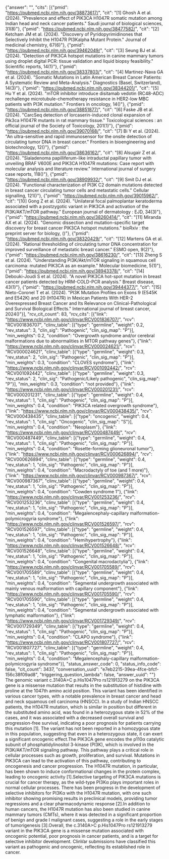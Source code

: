 {"answer": "", "cits": [{"pmid": "https://pubmed.ncbi.nlm.nih.gov/38873617/", "cit": "[1] Ghosh A et al. (2024). \"Prevalence and effect of PIK3CA H1047R somatic mutation among Indian head and neck cancer patients.\" Saudi journal of biological sciences, 31(8)"}, {"pmid": "https://pubmed.ncbi.nlm.nih.gov/38477582/", "cit": "[2] Ketcham JM et al. (2024). \"Discovery of Pyridopyrimidinones that Selectively Inhibit the H1047R PI3Kalpha Mutant Protein.\" Journal of medicinal chemistry, 67(6)"}, {"pmid": "https://pubmed.ncbi.nlm.nih.gov/39462049/", "cit": "[3] Seung BJ et al. (2024). \"Detection of PIK3CA hotspot mutations in canine mammary tumors using droplet digital PCR: tissue validation and liquid biopsy feasibility.\" Scientific reports, 14(1)"}, {"pmid": "https://pubmed.ncbi.nlm.nih.gov/38337803/", "cit": "[4] Martinez-Nava GA et al. (2024). \"Somatic Mutations in Latin American Breast Cancer Patients: A Systematic Review and Meta-Analysis.\" Diagnostics (Basel, Switzerland), 14(3)"}, {"pmid": "https://pubmed.ncbi.nlm.nih.gov/38344201/", "cit": "[5] Hu Y et al. (2024). \"mTOR inhibitor introduce disitamab vedotin (RC48-ADC) rechallenge microtubule-chemotherapy resistance in HER2-low MBC patients with PI3K mutation.\" Frontiers in oncology, 14()"}, {"pmid": "https://pubmed.ncbi.nlm.nih.gov/38851877/", "cit": "[6] Faske JB et al. (2024). \"CarcSeq detection of lorcaserin-induced clonal expansion of Pik3ca H1047R mutants in rat mammary tissue.\" Toxicological sciences : an official journal of the Society of Toxicology, 201(1)"}, {"pmid": "https://pubmed.ncbi.nlm.nih.gov/39070168/", "cit": "[7] Bi Y et al. (2024). \"An ultra-sensitive and rapid immunosensor for the onsite detection of circulating tumor DNA in breast cancer.\" Frontiers in bioengineering and biotechnology, 12()"}, {"pmid": "https://pubmed.ncbi.nlm.nih.gov/38636162/", "cit": "[8] Alsugair Z et al. (2024). \"Sialadenoma papilliferum-like intraductal papillary tumor with unveiling BRAF V600E and PIK3CA H1047R mutations: Case report with molecular analysis and literature review.\" International journal of surgery case reports, 118()"}, {"pmid": "https://pubmed.ncbi.nlm.nih.gov/38909932/", "cit": "[9] Smit DJ et al. (2024). \"Functional characterization of PI3K C2 domain mutations detected in breast cancer circulating tumor cells and metastatic cells.\" Cellular signalling, 121()"}, {"pmid": "https://pubmed.ncbi.nlm.nih.gov/39015962/", "cit": "[10] Gong Z et al. (2024). \"Unilateral focal palmoplantar keratoderma associated with a postzygotic variant in PIK3CA and activation of the PI3K/AKT/mTOR pathway.\" European journal of dermatology : EJD, 34(3)"}, {"pmid": "https://pubmed.ncbi.nlm.nih.gov/38260414/", "cit": "[11] Miranda AX et al. (2024). \"Genomic dissection and mutation-specific target discovery for breast cancer PIK3CA hotspot mutations.\" bioRxiv : the preprint server for biology, ()"}, {"pmid": "https://pubmed.ncbi.nlm.nih.gov/38320429/", "cit": "[12] Martens GA et al. (2024). \"Rational thresholding of circulating tumor DNA concentration for improved surveillance of metastatic breast cancer.\" ESMO open, 9(2)"}, {"pmid": "https://pubmed.ncbi.nlm.nih.gov/38616230/", "cit": "[13] Zheng S et al. (2024). \"Understanding PI3K/Akt/mTOR signaling in squamous cell carcinoma: mutated PIK3CA as an example.\" Molecular biomedicine, 5(1)"}, {"pmid": "https://pubmed.ncbi.nlm.nih.gov/38943378/", "cit": "[14] Debouki-Joudi S et al. (2024). \"A novel PIK3CA hot-spot mutation in breast cancer patients detected by HRM-COLD-PCR analysis.\" Breast disease, 43(1)"}, {"pmid": "https://pubmed.ncbi.nlm.nih.gov/39444377/", "cit": "[15] Nieto-Coronel T et al. (2024). \"PI3K Mutation Profiles on Exons 9 (E545K and E542K) and 20 (H1047R) in Mexican Patients With HER-2 Overexpressed Breast Cancer and Its Relevance on Clinical-Pathological and Survival Biological Effects.\" International journal of breast cancer, 2024()"}], "rcv_cit_count": 83, "rcv_cits": [{"link": "https://www.ncbi.nlm.nih.gov/clinvar/RCV001836707/", "rcv": "RCV001836707", "clinv_table": [{"type": "germline", "weight": 0.2, "rev_status": 3, "clin_sig": "Pathogenic", "clin_sig_map": "P"}], "min_weights": 0.2, "condition": "Overgrowth syndrome and/or cerebral malformations due to abnormalities in MTOR pathway genes"}, {"link": "https://www.ncbi.nlm.nih.gov/clinvar/RCV000024621/", "rcv": "RCV000024621", "clinv_table": [{"type": "germline", "weight": 0.3, "rev_status": 2, "clin_sig": "Pathogenic", "clin_sig_map": "P"}], "min_weights": 0.3, "condition": "CLOVES syndrome"}, {"link": "https://www.ncbi.nlm.nih.gov/clinvar/RCV001092442/", "rcv": "RCV001092442", "clinv_table": [{"type": "germline", "weight": 0.3, "rev_status": 2, "clin_sig": "Pathogenic/Likely pathogenic", "clin_sig_map": "P"}], "min_weights": 0.3, "condition": "not provided"}, {"link": "https://www.ncbi.nlm.nih.gov/clinvar/RCV000201231/", "rcv": "RCV000201231", "clinv_table": [{"type": "germline", "weight": 0.4, "rev_status": 1, "clin_sig": "Pathogenic", "clin_sig_map": "P"}], "min_weights": 0.4, "condition": "PIK3CA related overgrowth syndrome"}, {"link": "https://www.ncbi.nlm.nih.gov/clinvar/RCV000438435/", "rcv": "RCV000438435", "clinv_table": [{"type": "oncogenic", "weight": 0.4, "rev_status": 1, "clin_sig": "Oncogenic", "clin_sig_map": "S"}], "min_weights": 0.4, "condition": "Neoplasm"}, {"link": "https://www.ncbi.nlm.nih.gov/clinvar/RCV000487449/", "rcv": "RCV000487449", "clinv_table": [{"type": "germline", "weight": 0.4, "rev_status": 1, "clin_sig": "Pathogenic", "clin_sig_map": "P"}], "min_weights": 0.4, "condition": "Rosette-forming glioneuronal tumor"}, {"link": "https://www.ncbi.nlm.nih.gov/clinvar/RCV000626894/", "rcv": "RCV000626894", "clinv_table": [{"type": "germline", "weight": 0.4, "rev_status": 1, "clin_sig": "Pathogenic", "clin_sig_map": "P"}], "min_weights": 0.4, "condition": "Macrodactyly of toe (and 1 more)"}, {"link": "https://www.ncbi.nlm.nih.gov/clinvar/RCV000987367/", "rcv": "RCV000987367", "clinv_table": [{"type": "germline", "weight": 0.4, "rev_status": 1, "clin_sig": "Pathogenic", "clin_sig_map": "P"}], "min_weights": 0.4, "condition": "Cowden syndrome 1"}, {"link": "https://www.ncbi.nlm.nih.gov/clinvar/RCV001253236/", "rcv": "RCV001253236", "clinv_table": [{"type": "germline", "weight": 0.4, "rev_status": 1, "clin_sig": "Pathogenic", "clin_sig_map": "P"}], "min_weights": 0.4, "condition": "Megalencephaly-capillary malformation-polymicrogyria syndrome"}, {"link": "https://www.ncbi.nlm.nih.gov/clinvar/RCV001526597/", "rcv": "RCV001526597", "clinv_table": [{"type": "germline", "weight": 0.4, "rev_status": 1, "clin_sig": "Pathogenic", "clin_sig_map": "P"}], "min_weights": 0.4, "condition": "Hemihypertrophy"}, {"link": "https://www.ncbi.nlm.nih.gov/clinvar/RCV001526648/", "rcv": "RCV001526648", "clinv_table": [{"type": "germline", "weight": 0.4, "rev_status": 1, "clin_sig": "Pathogenic", "clin_sig_map": "P"}], "min_weights": 0.4, "condition": "Congenital macrodactylia"}, {"link": "https://www.ncbi.nlm.nih.gov/clinvar/RCV001705589/", "rcv": "RCV001705589", "clinv_table": [{"type": "germline", "weight": 0.4, "rev_status": 1, "clin_sig": "Pathogenic", "clin_sig_map": "P"}], "min_weights": 0.4, "condition": "Segmental undergrowth associated with mainly venous malformation with capillary component"}, {"link": "https://www.ncbi.nlm.nih.gov/clinvar/RCV001705590/", "rcv": "RCV001705590", "clinv_table": [{"type": "germline", "weight": 0.4, "rev_status": 1, "clin_sig": "Pathogenic", "clin_sig_map": "P"}], "min_weights": 0.4, "condition": "Segmental undergrowth associated with lymphatic malformation"}, {"link": "https://www.ncbi.nlm.nih.gov/clinvar/RCV001729349/", "rcv": "RCV001729349", "clinv_table": [{"type": "germline", "weight": 0.4, "rev_status": 1, "clin_sig": "Pathogenic", "clin_sig_map": "P"}], "min_weights": 0.4, "condition": "CLAPO syndrome"}, {"link": "https://www.ncbi.nlm.nih.gov/clinvar/RCV001807727/", "rcv": "RCV001807727", "clinv_table": [{"type": "germline", "weight": 0.4, "rev_status": 1, "clin_sig": "Pathogenic", "clin_sig_map": "P"}], "min_weights": 0.4, "condition": "Megalencephaly-capillary malformation-polymicrogyria syndrome"}], "status_answer_code": 0, "status_info_code": false, "cit_count": 3437, "conversation_uuid": "e7eb2215-39ea-4fce-bfcf-156c38f09ad8", "triggering_question_lambda": false, "answer_uuid": ""}
The genomic variant c.3140A>C p.His1047Pro rs121913279 on the PIK3CA gene is a missense mutation that results in the substitution of histidine with proline at the 1047th amino acid position. This variant has been identified in various cancer types, with a notable prevalence in breast cancer and head and neck squamous cell carcinoma (HNSCC). In a study of Indian HNSCC patients, the H1047R mutation, which is similar in position but different in the substituted amino acid, was found in a heterozygous state in 52% of the cases, and it was associated with a decreased overall survival and progression-free survival, indicating a poor prognosis for patients carrying this mutation [1]. The variant has not been reported in a homozygous state in this population, suggesting that even in a heterozygous state, it can exert a significant oncogenic effect.The PIK3CA gene encodes the p110α catalytic subunit of phosphatidylinositol 3-kinase (PI3K), which is involved in the PI3K/AKT/mTOR signaling pathway. This pathway plays a critical role in cellular processes such as growth, proliferation, and survival. Mutations in PIK3CA can lead to the activation of this pathway, contributing to oncogenesis and cancer progression. The H1047R mutation, in particular, has been shown to induce conformational changes in the protein complex, leading to oncogenic activity [1].Selective targeting of PIK3CA mutations is crucial for cancer therapy, as the wild-type PI3Kα plays important roles in normal cellular processes. There has been progress in the development of selective inhibitors for PI3Kα with the H1047R mutation, with one such inhibitor showing promising results in preclinical models, providing tumor regressions and a clear pharmacodynamic response [2].In addition to human cancers, the H1047R mutation has also been studied in canine mammary tumors (CMTs), where it was detected in a significant proportion of benign and grade I malignant cases, suggesting a role in the early stages of tumorigenesis [3].Overall, the c.3140A>C p.His1047Pro rs121913279 variant in the PIK3CA gene is a missense mutation associated with oncogenic potential, poor prognosis in cancer patients, and is a target for selective inhibitor development. ClinVar submissions have classified this variant as pathogenic and oncogenic, reflecting its established role in cancer.